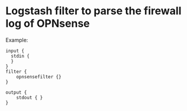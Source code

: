 Logstash filter to parse the firewall log of OPNsense
=====================================================

Example:


```
input {
  stdin {
  }
}
filter {
    opnsensefilter {}
}

output {
    stdout { }
}
```

